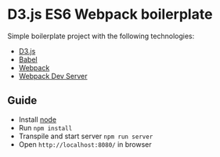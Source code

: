 # D3.js ES6 Webpack boilerplate

Simple boilerplate project with the following technologies:
* [D3.js](http://d3js.org/)
* [Babel](http://babeljs.io)
* [Webpack](http://webpack.github.io)
* [Webpack Dev Server](http://webpack.github.io/docs/webpack-dev-server.html)

## Guide

* Install [node](https://nodejs.org)
* Run `npm install`
* Transpile and start server `npm run server`
* Open `http://localhost:8080/` in browser

